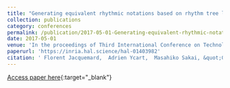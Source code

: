 ```yaml
---
title: "Generating equivalent rhythmic notations based on rhythm tree languages"
collection: publications
category: conferences
permalink: /publication/2017-05-01-Generating-equivalent-rhythmic-notations-based-on-rhythm-tree-languages
date: 2017-05-01
venue: 'In the proceedings of Third International Conference on Technologies for Music Notation and Representation (TENOR)'
paperurl: 'https://inria.hal.science/hal-01403982'
citation: ' Florent Jacquemard,  Adrien Ycart,  Masahiko Sakai, &quot;Generating equivalent rhythmic notations based on rhythm tree languages.&quot; In the proceedings of Third International Conference on Technologies for Music Notation and Representation (TENOR), 2017.'
---
```

[Access paper here](https://inria.hal.science/hal-01403982){:target="_blank"}
